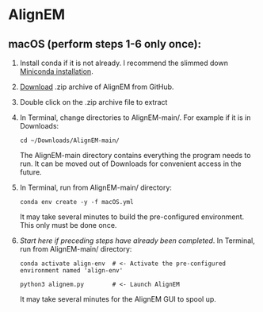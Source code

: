 # AlignEM

## macOS (perform steps 1-6 only once):
1. Install conda if it is not already. I recommend the slimmed down [Miniconda installation](https://www.anaconda.com/docs/getting-started/miniconda/install).
2. [Download](https://github.com/joelyancey/AlignEM/archive/refs/heads/main.zip) .zip archive of AlignEM from GitHub.
3. Double click on the .zip archive file to extract
4. In Terminal, change directories to AlignEM-main/. For example if it is in Downloads:
   
   `cd ~/Downloads/AlignEM-main/`
   
   The AlignEM-main directory contains everything the program needs to run. It can be moved out of Downloads for convenient access in the future.
6. In Terminal, run from AlignEM-main/ directory:
   
   `conda env create -y -f macOS.yml`
   
   It may take several minutes to build the pre-configured environment. This only must be done once. 
7. *Start here if preceding steps have already been completed*. In Terminal, run from AlignEM-main/ directory:

   `conda activate align-env  # <- Activate the pre-configured environment named 'align-env'`
   
   `python3 alignem.py        # <- Launch AlignEM`
   
   It may take several minutes for the AlignEM GUI to spool up.
